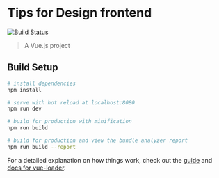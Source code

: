 # Tips for Design frontend

[![Build Status](https://travis-ci.org/nobody-in-the-organization/tips-for-design-frontend.svg?branch=master)](https://travis-ci.org/nobody-in-the-organization/tips-for-design-frontend)

> A Vue.js project

## Build Setup

``` bash
# install dependencies
npm install

# serve with hot reload at localhost:8080
npm run dev

# build for production with minification
npm run build

# build for production and view the bundle analyzer report
npm run build --report
```

For a detailed explanation on how things work, check out the [guide](http://vuejs-templates.github.io/webpack/) and [docs for vue-loader](http://vuejs.github.io/vue-loader).

